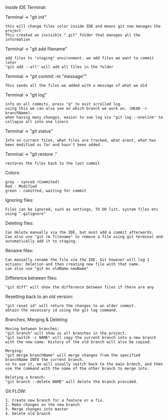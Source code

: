 Inside IDE Terminal:

Terminal -> "git init"

    this will change files color inside IDE and means git now manages the project    
    This created an invisible ".git" folder that manages all the information


Terminal -> "git add filename"

    add files to "staging" environment. we add files we want to commit later
    "git add --all" will add all files in the folder
	
Terminal -> "git commit -m "message""

    This sends all the files we added with a message of what we did
	
Terminal -> "git log"

    info on all commits. press "q" to exit scrolled log.
    using this we can also see on which branch we work on. (HEAD -> branchName).
    when having many changes, easier to see log via "git log --oneline" to collapse all into one liners
	
Terminal -> "git status"

    Info on current files, what files are tracked, what arent, what has been modified so far and hasn't been added.
	
Terminal -> "git restore ."

	restores the files back to the last commit

Colors:
   
    grey - synced (Commited)
    Red - Modified
    green - comitted, waiting for commit

Ignoring files:

    Files can be ignored, such as settings, TO DO list, system files etc
    using ".gitignore"

Deleting files:

    Can delete manually via the IDE, but must add & commit afterwards.
    Can also use "git rm filename" to remove a file using git terminal and automatically add it to staging.

Rename files:

    Can manually rename the file via the IDE. Git however will log 2 actions: Deletion and then creating new file with that name.
    can also use "git mv oldName newName"

Difference between files:

    "git diff" will show the difference between files if there are any

Resetting back to an old version:

    "git reset id" will return the changes to an older commit.
    obtain the necessary id using the git log command.

Branches, Merging & Deleting:

    Moving between branches:
    "git branch" will show us all branches in the project.
    "git switch -c NAME" will copy the current branch into a new branch with the new name. History of the old branch will also be copied.

    Merging:
    "git merge branchName" will merge changes from the specified branchName INTO the current branch.
    so to use it, we will usually switch back to the main branch, and then use the command with the name of the other branch to merge into.

    Deleting a branch:
    "git branch --delete NAME" will delete the branch provided.

Git FLOW:
    
    1. Create new branch for a feature or a fix.
    2. Make changes on the new branch
    3. Merge changes into master
    4. Delete old branch